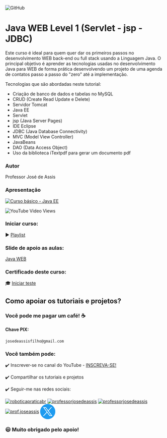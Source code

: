 ![GitHub](https://img.shields.io/github/license/professorjosedeassis/javaEE)
# Java WEB Level 1 (Servlet - jsp - JDBC)
Este curso é ideal para quem quer dar os primeiros passos no desenvolvimento WEB back-end ou full stack usando a Linguagem Java. O principal objetivo é aprender as tecnologias usadas no desenvolvimento Java para WEB de forma prática desenvolvendo um projeto de uma agenda de contatos passo a passo do "zero" até a implementação. 

Tecnologias que são abordadas neste tutorial:
* Criação de banco de dados e tabelas no MySQL
* CRUD (Create Read Update e Delete)
* Servidor Tomcat
* Java EE
* Servlet
* jsp (Java Server Pages)
* IDE Eclipse
* JDBC (Java Database Connectivity)
* MVC (Model View Controller)
* JavaBeans
* DAO (Data Access Object)
* Uso da biblioteca iTextpdf para gerar um documento pdf
### Autor
Professor José de Assis
### Apresentação
[![Curso básico - Java EE](http://img.youtube.com/vi/7VgWAxEkv_U/0.jpg)](https://youtu.be/7VgWAxEkv_U "Assistir no YouTube")

![YouTube Video Views](https://img.shields.io/youtube/views/7VgWAxEkv_U?style=social)
### Iniciar curso:
▶️ [Playlist](https://www.youtube.com/playlist?list=PLbEOwbQR9lqz9AnwhrrOLz9cz1-TxoiUg)
### Slide de apoio as aulas:
[Java WEB](https://professorjosedeassis.github.io/javaEE/)
### Certificado deste curso:
🎓 [Iniciar teste](https://docs.google.com/forms/d/e/1FAIpQLScRoU6ggamtI-wtJC8lxy8H9wu1FBRmtQubCT3wMKCcl8oUWw/viewform)
## Como apoiar os tutoriais e projetos?
### Você pode me pagar um café! ☕

#### Chave PIX:
` josedeassisfilho@gmail.com `
### Você também pode:
:heavy_check_mark: Inscrever-se no canal do YouTube - [INSCREVA-SE!](https://www.youtube.com/c/RoboticapraticaBr/?sub_confirmation=1)

:heavy_check_mark: Compartilhar os tutoriais e projetos

:heavy_check_mark: Seguir-me nas redes sociais:
<p align="left">
<a href="https://www.youtube.com/c/roboticapraticabr" target="blank"><img align="center" src="https://github.com/professorjosedeassis/joseassis/blob/main/img/youtube.png" alt="roboticapraticabr" height="48" width="48" /></a>
<a href="https://linkedin.com/in/professorjosedeassis" target="blank"><img align="center" src="https://github.com/professorjosedeassis/joseassis/blob/main/img/linkedin.png" alt="professorjosedeassis" height="48" width="48" /></a>
<a href="https://fb.com/professorjosedeassis" target="blank"><img align="center" src="https://github.com/professorjosedeassis/joseassis/blob/main/img/facebook.png" alt="professorjosedeassis" height="48" width="48" /></a>
<a href="https://instagram.com/prof.joseassis" target="blank"><img align="center" src="https://github.com/professorjosedeassis/joseassis/blob/main/img/instagram.png" alt="prof.joseassis" height="48" width="48" /></a>
<a href="https://twitter.com/joseassis" target="blank"><img align="center" src="https://github.com/professorjosedeassis/joseassis/blob/main/img/twitter.png" alt="joseassis" height="48" width="48" /></a>
</p>

### :smiley: Muito obrigado pelo apoio!

